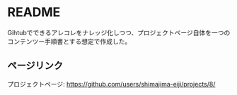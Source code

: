 # README
Gihtubでできるアレコレをナレッジ化しつつ、プロジェクトページ自体を一つのコンテンツー手順書とする想定で作成した。

## ページリンク
プロジェクトページ:
https://github.com/users/shimajima-eiji/projects/8/
